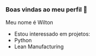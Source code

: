 ### Boas vindas ao meu perfil 💙

Meu nome é Wilton
- Estou interessado em projetos:
-  Python
-  Lean Manufacturing


<!---
Wilton-Cabral/Wilton-Cabral is a ✨ special ✨ repository because its `README.md` (this file) appears on your GitHub profile.
You can click the Preview link to take a look at your changes.
--->
